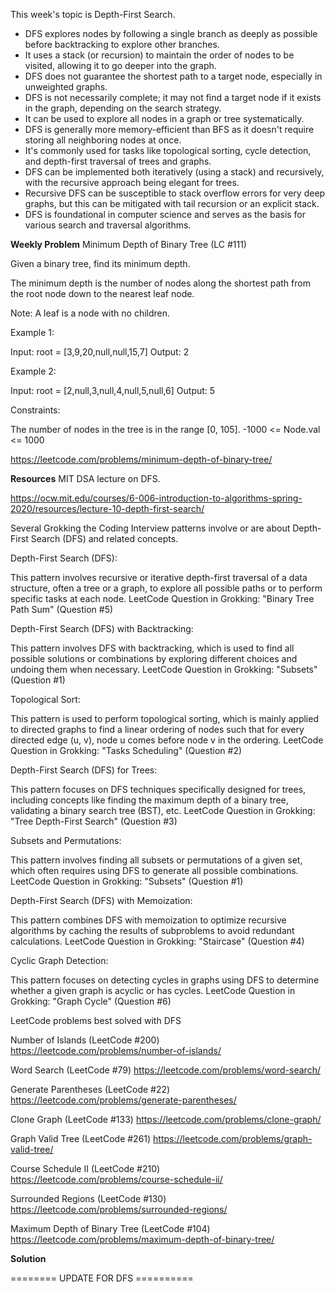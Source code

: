 This week's topic is Depth-First Search.

- DFS explores nodes by following a single branch as deeply as possible before backtracking to explore other branches.
- It uses a stack (or recursion) to maintain the order of nodes to be visited, allowing it to go deeper into the graph.
- DFS does not guarantee the shortest path to a target node, especially in unweighted graphs.
- DFS is not necessarily complete; it may not find a target node if it exists in the graph, depending on the search strategy.
- It can be used to explore all nodes in a graph or tree systematically.
- DFS is generally more memory-efficient than BFS as it doesn't require storing all neighboring nodes at once.
- It's commonly used for tasks like topological sorting, cycle detection, and depth-first traversal of trees and graphs.
- DFS can be implemented both iteratively (using a stack) and recursively, with the recursive approach being elegant for trees.
- Recursive DFS can be susceptible to stack overflow errors for very deep graphs, but this can be mitigated with tail recursion or an explicit stack.
- DFS is foundational in computer science and serves as the basis for various search and traversal algorithms.

**Weekly Problem**
Minimum Depth of Binary Tree (LC #111)

Given a binary tree, find its minimum depth.

The minimum depth is the number of nodes along the shortest path from the root node down to the nearest leaf node.

Note: A leaf is a node with no children.

Example 1:

Input: root = [3,9,20,null,null,15,7]
Output: 2

Example 2:

Input: root = [2,null,3,null,4,null,5,null,6]
Output: 5

Constraints:

The number of nodes in the tree is in the range [0, 105].
-1000 <= Node.val <= 1000

https://leetcode.com/problems/minimum-depth-of-binary-tree/

**Resources**
MIT DSA lecture on DFS.

https://ocw.mit.edu/courses/6-006-introduction-to-algorithms-spring-2020/resources/lecture-10-depth-first-search/

Several Grokking the Coding Interview patterns involve or are about Depth-First Search (DFS) and related concepts. 

Depth-First Search (DFS):

This pattern involves recursive or iterative depth-first traversal of a data structure, often a tree or a graph, to explore all possible paths or to perform specific tasks at each node.
LeetCode Question in Grokking: "Binary Tree Path Sum" (Question #5)

Depth-First Search (DFS) with Backtracking:

This pattern involves DFS with backtracking, which is used to find all possible solutions or combinations by exploring different choices and undoing them when necessary.
LeetCode Question in Grokking: "Subsets" (Question #1)

Topological Sort:

This pattern is used to perform topological sorting, which is mainly applied to directed graphs to find a linear ordering of nodes such that for every directed edge (u, v), node u comes before node v in the ordering.
LeetCode Question in Grokking: "Tasks Scheduling" (Question #2)

Depth-First Search (DFS) for Trees:

This pattern focuses on DFS techniques specifically designed for trees, including concepts like finding the maximum depth of a binary tree, validating a binary search tree (BST), etc.
LeetCode Question in Grokking: "Tree Depth-First Search" (Question #3)

Subsets and Permutations:

This pattern involves finding all subsets or permutations of a given set, which often requires using DFS to generate all possible combinations.
LeetCode Question in Grokking: "Subsets" (Question #1)

Depth-First Search (DFS) with Memoization:

This pattern combines DFS with memoization to optimize recursive algorithms by caching the results of subproblems to avoid redundant calculations.
LeetCode Question in Grokking: "Staircase" (Question #4)

Cyclic Graph Detection:

This pattern focuses on detecting cycles in graphs using DFS to determine whether a given graph is acyclic or has cycles.
LeetCode Question in Grokking: "Graph Cycle" (Question #6)

LeetCode problems best solved with DFS

Number of Islands (LeetCode #200)
https://leetcode.com/problems/number-of-islands/

Word Search (LeetCode #79)
https://leetcode.com/problems/word-search/

Generate Parentheses (LeetCode #22)
https://leetcode.com/problems/generate-parentheses/

Clone Graph (LeetCode #133)
https://leetcode.com/problems/clone-graph/

Graph Valid Tree (LeetCode #261)
https://leetcode.com/problems/graph-valid-tree/

Course Schedule II (LeetCode #210)
https://leetcode.com/problems/course-schedule-ii/

Surrounded Regions (LeetCode #130)
https://leetcode.com/problems/surrounded-regions/

Maximum Depth of Binary Tree (LeetCode #104)
https://leetcode.com/problems/maximum-depth-of-binary-tree/

**Solution**

======== UPDATE FOR DFS ==========
